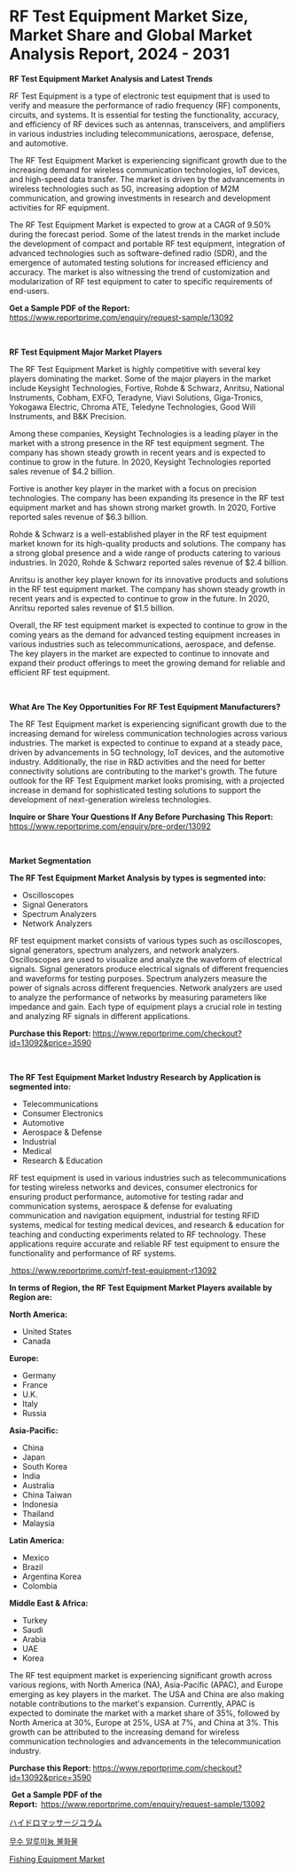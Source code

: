 <p><h1>RF Test Equipment Market Size, Market Share and Global Market Analysis Report, 2024 - 2031</h1></p><p><strong>RF Test Equipment Market Analysis and Latest Trends</strong></p>
<p><p>RF Test Equipment is a type of electronic test equipment that is used to verify and measure the performance of radio frequency (RF) components, circuits, and systems. It is essential for testing the functionality, accuracy, and efficiency of RF devices such as antennas, transceivers, and amplifiers in various industries including telecommunications, aerospace, defense, and automotive.</p><p>The RF Test Equipment Market is experiencing significant growth due to the increasing demand for wireless communication technologies, IoT devices, and high-speed data transfer. The market is driven by the advancements in wireless technologies such as 5G, increasing adoption of M2M communication, and growing investments in research and development activities for RF equipment.</p><p>The RF Test Equipment Market is expected to grow at a CAGR of 9.50% during the forecast period. Some of the latest trends in the market include the development of compact and portable RF test equipment, integration of advanced technologies such as software-defined radio (SDR), and the emergence of automated testing solutions for increased efficiency and accuracy. The market is also witnessing the trend of customization and modularization of RF test equipment to cater to specific requirements of end-users.</p></p>
<p><strong>Get a Sample PDF of the Report:&nbsp;</strong> <a href="https://www.reportprime.com/enquiry/request-sample/13092">https://www.reportprime.com/enquiry/request-sample/13092</a></p>
<p>&nbsp;</p>
<p><strong>RF Test Equipment Major Market Players</strong></p>
<p><p>The RF Test Equipment Market is highly competitive with several key players dominating the market. Some of the major players in the market include Keysight Technologies, Fortive, Rohde & Schwarz, Anritsu, National Instruments, Cobham, EXFO, Teradyne, Viavi Solutions, Giga-Tronics, Yokogawa Electric, Chroma ATE, Teledyne Technologies, Good Will Instruments, and B&K Precision.</p><p>Among these companies, Keysight Technologies is a leading player in the market with a strong presence in the RF test equipment segment. The company has shown steady growth in recent years and is expected to continue to grow in the future. In 2020, Keysight Technologies reported sales revenue of $4.2 billion.</p><p>Fortive is another key player in the market with a focus on precision technologies. The company has been expanding its presence in the RF test equipment market and has shown strong market growth. In 2020, Fortive reported sales revenue of $6.3 billion.</p><p>Rohde & Schwarz is a well-established player in the RF test equipment market known for its high-quality products and solutions. The company has a strong global presence and a wide range of products catering to various industries. In 2020, Rohde & Schwarz reported sales revenue of $2.4 billion.</p><p>Anritsu is another key player known for its innovative products and solutions in the RF test equipment market. The company has shown steady growth in recent years and is expected to continue to grow in the future. In 2020, Anritsu reported sales revenue of $1.5 billion.</p><p>Overall, the RF test equipment market is expected to continue to grow in the coming years as the demand for advanced testing equipment increases in various industries such as telecommunications, aerospace, and defense. The key players in the market are expected to continue to innovate and expand their product offerings to meet the growing demand for reliable and efficient RF test equipment.</p></p>
<p>&nbsp;</p>
<p><strong>What Are The Key Opportunities For RF Test Equipment Manufacturers?</strong></p>
<p><p>The RF Test Equipment market is experiencing significant growth due to the increasing demand for wireless communication technologies across various industries. The market is expected to continue to expand at a steady pace, driven by advancements in 5G technology, IoT devices, and the automotive industry. Additionally, the rise in R&D activities and the need for better connectivity solutions are contributing to the market's growth. The future outlook for the RF Test Equipment market looks promising, with a projected increase in demand for sophisticated testing solutions to support the development of next-generation wireless technologies.</p></p>
<p><strong>Inquire or Share Your Questions If Any Before Purchasing This Report:</strong> <a href="https://www.reportprime.com/enquiry/pre-order/13092">https://www.reportprime.com/enquiry/pre-order/13092</a></p>
<p>&nbsp;</p>
<p><strong>Market Segmentation</strong></p>
<p><strong>The RF Test Equipment Market Analysis by types is segmented into:</strong></p>
<p><ul><li>Oscilloscopes</li><li>Signal Generators</li><li>Spectrum Analyzers</li><li>Network Analyzers</li></ul></p>
<p><p>RF test equipment market consists of various types such as oscilloscopes, signal generators, spectrum analyzers, and network analyzers. Oscilloscopes are used to visualize and analyze the waveform of electrical signals. Signal generators produce electrical signals of different frequencies and waveforms for testing purposes. Spectrum analyzers measure the power of signals across different frequencies. Network analyzers are used to analyze the performance of networks by measuring parameters like impedance and gain. Each type of equipment plays a crucial role in testing and analyzing RF signals in different applications.</p></p>
<p><strong>Purchase this Report:&nbsp;</strong><a href="https://www.reportprime.com/checkout?id=13092&price=3590">https://www.reportprime.com/checkout?id=13092&price=3590</a></p>
<p>&nbsp;</p>
<p><strong>The RF Test Equipment Market Industry Research by Application is segmented into:</strong></p>
<p><ul><li>Telecommunications</li><li>Consumer Electronics</li><li>Automotive</li><li>Aerospace & Defense</li><li>Industrial</li><li>Medical</li><li>Research & Education</li></ul></p>
<p><p>RF test equipment is used in various industries such as telecommunications for testing wireless networks and devices, consumer electronics for ensuring product performance, automotive for testing radar and communication systems, aerospace & defense for evaluating communication and navigation equipment, industrial for testing RFID systems, medical for testing medical devices, and research & education for teaching and conducting experiments related to RF technology. These applications require accurate and reliable RF test equipment to ensure the functionality and performance of RF systems.</p></p>
<p><a href="https://www.reportprime.com/rf-test-equipment-r13092">&nbsp;https://www.reportprime.com/rf-test-equipment-r13092</a></p>
<p><strong>In terms of Region, the RF Test Equipment Market Players available by Region are:</strong></p>
<p>
    <p> <strong> North America: </strong>
        <ul>
            <li>United States</li>
            <li>Canada</li>
        </ul>
        </p> 
    <p> <strong> Europe: </strong>
        <ul>
            <li>Germany</li>
            <li>France</li>
            <li>U.K.</li>
            <li>Italy</li>
            <li>Russia</li>
        </ul>
        </p> 
    <p> <strong> Asia-Pacific: </strong>
        <ul>
            <li>China</li>
            <li>Japan</li>
            <li>South Korea</li>
            <li>India</li>
            <li>Australia</li>
            <li>China Taiwan</li>
            <li>Indonesia</li>
            <li>Thailand</li>
            <li>Malaysia</li>
        </ul>
        </p> 
    <p> <strong> Latin America: </strong>
        <ul>
            <li>Mexico</li>
            <li>Brazil</li>
            <li>Argentina Korea</li>
            <li>Colombia</li>
        </ul>
        </p> 
    <p> <strong> Middle East & Africa: </strong>
        <ul>
            <li>Turkey</li>
            <li>Saudi</li>
            <li>Arabia</li>
            <li>UAE</li>
            <li>Korea</li>
        </ul>
    </p>
    </p>
<p><p>The RF test equipment market is experiencing significant growth across various regions, with North America (NA), Asia-Pacific (APAC), and Europe emerging as key players in the market. The USA and China are also making notable contributions to the market's expansion. Currently, APAC is expected to dominate the market with a market share of 35%, followed by North America at 30%, Europe at 25%, USA at 7%, and China at 3%. This growth can be attributed to the increasing demand for wireless communication technologies and advancements in the telecommunication industry.</p></p>
<p><strong>Purchase this Report: </strong><a href="https://www.reportprime.com/checkout?id=13092&price=3590">https://www.reportprime.com/checkout?id=13092&price=3590</a></p>
<p>&nbsp;<strong>Get a Sample PDF of the Report:&nbsp;&nbsp;</strong><a href="https://www.reportprime.com/enquiry/request-sample/13092">https://www.reportprime.com/enquiry/request-sample/13092</a></p>
<p><strong></strong></p>
<p><p><a href="https://github.com/oqxogxyvqe90775/Market-Research-Report-List-2/blob/main/208572376247.md">ハイドロマッサージコラム</a></p><p><a href="https://github.com/lzrvbyqzftro57/Market-Research-Report-List-2/blob/main/214329572058.md">무수 알루미늄 불화물</a></p><p><a href="https://issuu.com/reportprime-2/docs/fishing-equipment-market-size-2030.pptx">Fishing Equipment Market</a></p></p>